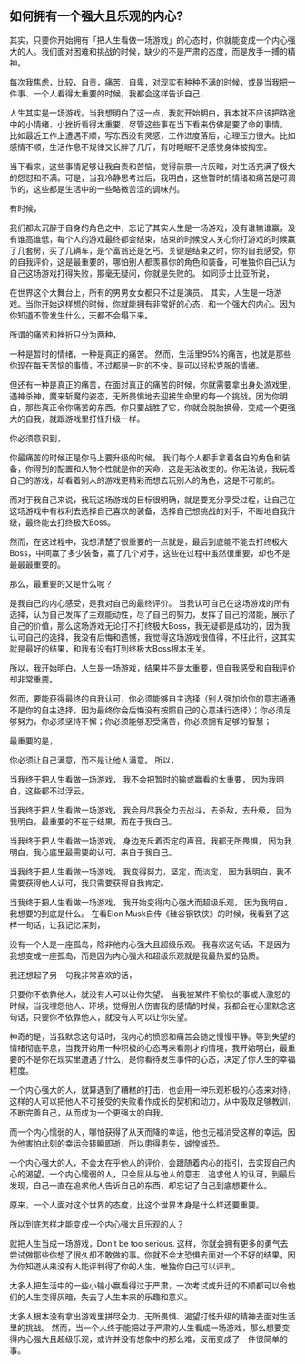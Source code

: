## 如何拥有一个强大且乐观的内心?

其实，只要你开始拥有「把人生看做一场游戏」的心态时，你就能变成一个内心强大的人。我们面对困难和挑战的时候，缺少的不是严肃的态度，而是放手一搏的精神。

每次我焦虑，比较，自责，痛苦，自卑，对现实有种种不满的时候，或是当我把一件事、一个人看得太重要的时候，我都会这样告诉自己，

人生其实是一场游戏。当我想明白了这一点，我就开始明白，我本就不应该把路途中的小情绪、小挫折看得太重要，尽管这些事在当下看来仿佛是要了命的事情。
比如最近工作上遭遇不顺，写东西没有灵感，工作进度落后，心理压力很大。比如感情不顺，生活作息不规律又长胖了几斤，有时睡眠不足感觉身体被掏空。

当下看来，这些事情足够让我自责和苦恼，觉得前景一片灰暗，对生活充满了极大的怨怼和不满。可是，当我冷静思考过后，我明白，这些暂时的情绪和痛苦是可调节的，这些都是生活中的一些略微苦涩的调味剂。

有时候，

我们都太沉醉于自身的角色之中，忘记了其实人生是一场游戏，没有谁输谁赢，没有谁高谁低，每个人的游戏最终都会结束，结束的时候没人关心你打游戏的时候赢了几套房，买了几辆车，是个富翁还是乞丐。关键是结束之时，你的自我感受，你的自我评价，这是最重要的，哪怕别人都羡慕你的角色和装备，可唯独你自己认为自己这场游戏打得失败，那毫无疑问，你就是失败的。
如同莎士比亚所说，

在世界这个大舞台上，所有的男男女女都只不过是演员。
其实，人生是一场游戏。当你开始这样想的时候，你就能拥有非常好的心态，和一个强大的内心。因为你知道不管发生什么，天都不会塌下来。

所谓的痛苦和挫折只分为两种，

一种是暂时的情绪，一种是真正的痛苦。
然而，生活里95%的痛苦，也就是那些你现在每天苦恼的事情，不过都是一时的不快，是可以轻松克服的情绪。

但还有一种是真正的痛苦，在面对真正的痛苦的时候，你就需要拿出身处游戏里，遇神杀神，魔来斩魔的姿态，无所畏惧地去迎接生命里的每一个挑战。因为你明白，那些真正令你痛苦的东西，你只要战胜了它，你就会脱胎换骨，变成一个更强大的自我，就跟游戏里打怪升级一样。

你必须意识到，

你最痛苦的时候正是你马上要升级的时候。
我们每个人都手拿着各自的角色和装备，你得到的配置和人物个性就是你的天命，这是无法改变的。你无法说，我玩着自己的游戏，却看着别人的游戏更精彩而想去玩别人的角色，这是不可能的。

而对于我自己来说，我玩这场游戏的目标很明确，就是要充分享受过程，让自己在这场游戏中有权利去选择自己喜欢的装备，选择自己想挑战的对手，不断地自我升级，最终能去打终极大Boss。

然而，在这过程中，我想清楚了很重要的一点就是，最后到底能不能去打终极大Boss，中间赢了多少装备，赢了几个对手，这些在过程中虽然很重要，却也不是最最最重要的。

那么，最重要的又是什么呢？

是我自己的内心感受，是我对自己的最终评价。
当我认可自己在这场游戏的所有选择，认为自己发挥了主观能动性，尽了自己的努力，发挥了自己的潜能，展示了自己的价值，那么这场游戏无论打不打终极大Boss，我无疑都是成功的，因为我认可自己的选择，我没有后悔和遗憾，我觉得这场游戏很值得，不枉此行，这其实就是最好的结果，和我有没有打到终极大Boss根本无关。


所以，我开始明白，人生是一场游戏，结果并不是太重要，但自我感受和自我评价却非常重要。


然而，要能获得最终的自我认可，你必须能够自主选择（别人强加给你的意志通通不是你的自主选择，因为最终你会后悔没有按照自己的心意进行选择）；你必须足够努力，你必须坚持不懈；你必须能够忍受痛苦，你必须拥有足够的智慧；

最重要的是，

你必须让自己满意，而不是让他人满意。
所以，

当我终于把人生看做一场游戏，
我不会把暂时的输或赢看的太重要，
因为我明白，这些都不过浮云。

当我终于把人生看做一场游戏，
我会用尽我全力去战斗，去杀敌，去升级，
因为我明白，最重要的不在于结果，而在于我自己。

当我终于把人生看做一场游戏，
身边充斥着否定的声音，我都无所畏惧，
因为我明白，我心底里最需要的认可，来自于我自己。

当我终于把人生看做一场游戏，
我变得努力，坚定，而淡定，
因为我明白，我不需要获得他人认可，我只需要获得自我肯定。

当我终于把人生看做一场游戏，
我开始变得内心强大而超级乐观，
因为我明白，我想要的到底是什么。
在看Elon Musk自传《硅谷钢铁侠》的时候，我看到了这样一句话，让我记忆深刻，

没有一个人是一座孤岛，除非他内心强大且超级乐观。
我喜欢这句话，不是因为我想变成一座孤岛，而是因为内心强大和超级乐观就是我最热爱的品质。

我还想起了另一句我非常喜欢的话，

只要你不依靠他人，就没有人可以让你失望。
当我被某件不愉快的事或人激怒的时候，当我埋怨他人、环境，觉得别人伤害我的感情的时候，我都会在心里默念这句话，只要你不依靠他人，就没有人可以让你失望。

神奇的是，当我默念这句话时，我内心的愤怒和痛苦会随之慢慢平静。等到失望的情绪彻底平息，当我开始用一种积极的心态再来看刚才的情境，我开始明白，最重要的不是你在现实里遭遇了什么，是你看待发生事件的心态，决定了你人生的幸福程度。

一个内心强大的人，就算遇到了糟糕的打击，也会用一种乐观积极的心态来对待，这样的人可以把他人不可接受的失败看作成长的契机和动力，从中吸取足够教训，不断完善自己，从而成为一个更强大的自我。

而一个内心懦弱的人，哪怕获得了从天而降的幸运，他也无福消受这样的幸运，因为他害怕此刻的幸运会转瞬即逝，所以患得患失，诚惶诚恐。

一个内心强大的人，不会太在乎他人的评价，会跟随着内心的指引，去实现自己内心的渴望。一个内心懦弱的人，只会屈从与他人的意志，追求他人的认可，到最后发现，自己一直在追求他人告诉自己的东西，却忘记了自己到底想要什么。



原来，一个人面对这个世界的态度，比这个世界本身是什么样还要重要。

所以到底怎样才能变成一个内心强大且乐观的人？

就把人生当成一场游戏，Don’t be too serious.
这样，你就会拥有更多的勇气去尝试做那些你想了很久却不敢做的事。你就不会太恐惧去面对一个不好的结果，因为你知道从来没有人能评判得了你的人生，唯独你自己可以评判。

太多人把生活中的一些小输小赢看得过于严肃，一次考试或升迁的不顺都可以令他们的人生变得灰暗，失去了人生本来的乐趣和意义。

太多人根本没有拿出游戏里拼尽全力、无所畏惧、渴望打怪升级的精神去面对生活里的挑战。
然而，当一个人终于能把过于严肃的人生看成一场游戏，那么想要变得内心强大且超级乐观，或许并没有想象中的那么难，反而变成了一件很简单的事。